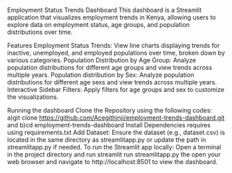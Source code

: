 Employment Status Trends Dashboard
This dashboard is a Streamlit application that visualizes employment trends in Kenya, allowing users to explore data on employment status, age groups, and population distributions over time.

Features
Employment Status Trends: View line charts displaying trends for inactive, unemployed, and employed populations over time, broken down by various categories.
Population Distribution by Age Group: Analyze population distributions for different age groups and view trends across multiple years.
Population distribution by Sex: Analyze population distributions for different age sexs and view trends across multiple years.
Interactive Sidebar Filters: Apply filters for age groups and sex to customize the visualizations.

Running the dashboard
Clone the Repository using the following codes: a)git clone https://github.com/Acegithinji/employment-trends-dashboard.git and b)cd employment-trends-dashboard
Install Dependencies requires using requirements.txt
Add Dataset: Ensure the dataset (e.g., dataset.csv) is located in the same directory as streamlitapp.py or update the path in streamlitapp.py if needed.
To run the Streamlit app locally: Open a terminal in the project directory and run streamlit run streamlitapp.py the open your web browser and navigate to http://localhost:8501 to view the dashboard.
